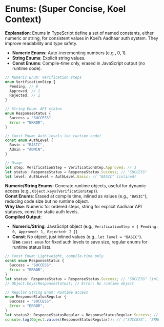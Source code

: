 # Enums: (Super Concise, Koel Context)

**Explanation**: Enums in TypeScript define a set of named constants, either numeric or string, for consistent values in Koel’s Aadhaar auth system. They improve readability and type safety.

- **Numeric Enums**: Auto-incrementing numbers (e.g., 0, 1).
- **String Enums**: Explicit string values.
- **Const Enums**: Compile-time only, erased in JavaScript output (no runtime code).

```typescript
// Numeric Enum: Verification steps
enum VerificationStep {
  Pending, // 0
  Approved, // 1
  Rejected, // 2
}

// String Enum: API status
enum ResponseStatus {
  Success = "SUCCESS",
  Error = "ERROR",
}

// Const Enum: Auth levels (no runtime code)
const enum AuthLevel {
  Basic = "BASIC",
  Admin = "ADMIN",
}

// Usage
let step: VerificationStep = VerificationStep.Approved; // 1
let status: ResponseStatus = ResponseStatus.Success; // "SUCCESS"
let level: AuthLevel = AuthLevel.Basic; // "BASIC" (inlined)
```

**Numeric/String Enums**: Generate runtime objects, useful for dynamic access (e.g., `Object.keys(VerificationStep)`).  
**Const Enums**: Erased at compile time, inlined as values (e.g., `"BASIC"`), reducing code size but no runtime object.  
**Why Use**: Numeric for ordered steps, string for explicit Aadhaar API statuses, const for static auth levels.  
**Compiled Output**:

- **Numeric/String**: JavaScript object (e.g., `VerificationStep = { Pending: 0, Approved: 1, Rejected: 2 }`).
- **Const**: No object, just inlined values (e.g., `let level = "BASIC"`).  
  **Use** `const enum` for fixed auth levels to save size, regular enums for runtime status lists.

```typescript
// Const Enum: Lightweight, compile-time only
const enum ResponseStatus {
  Success = "SUCCESS",
  Error = "ERROR",
}
let status: ResponseStatus = ResponseStatus.Success; // "SUCCESS" (inlined)
// Object.keys(ResponseStatus); // Error: No runtime object

// Regular String Enum: Runtime access
enum ResponseStatusRegular {
  Success = "SUCCESS",
  Error = "ERROR",
}
let status2: ResponseStatusRegular = ResponseStatusRegular.Success; // "SUCCESS"
console.log(Object.values(ResponseStatusRegular)); // ["SUCCESS", "ERROR"]
```
